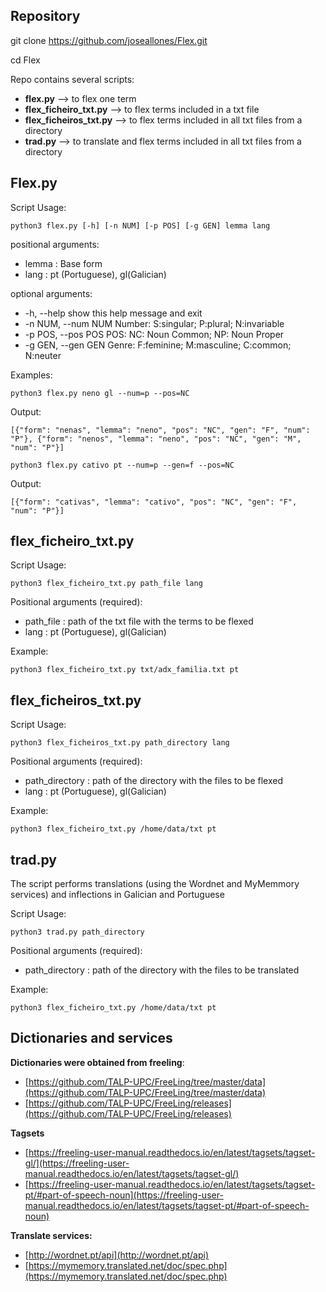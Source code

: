 ## Repository

git clone https://github.com/joseallones/Flex.git

cd Flex

Repo contains several scripts:
- **flex.py**  --> to flex one term
- **flex_ficheiro_txt.py** --> to flex terms included in a txt file
- **flex_ficheiros_txt.py** --> to flex terms included in all txt files from a directory
- **trad.py** --> to translate and flex terms included in all txt files from a directory

##  Flex.py

Script Usage:

```
python3 flex.py [-h] [-n NUM] [-p POS] [-g GEN] lemma lang
```

positional arguments:

- lemma : Base form
- lang  : pt (Portuguese), gl(Galician)

optional arguments:

-  -h, --help         show this help message and exit
-  -n NUM, --num NUM Number: S:singular; P:plural; N:invariable
-  -p POS, --pos POS POS: NC: Noun Common; NP: Noun Proper
-  -g GEN, --gen GEN Genre: F:feminine; M:masculine; C:common; N:neuter
  

Examples:

```
python3 flex.py neno gl --num=p --pos=NC
```

Output:
```
[{"form": "nenas", "lemma": "neno", "pos": "NC", "gen": "F", "num": "P"}, {"form": "nenos", "lemma": "neno", "pos": "NC", "gen": "M", "num": "P"}]
```

```
python3 flex.py cativo pt --num=p --gen=f --pos=NC
```

Output: 
```
[{"form": "cativas", "lemma": "cativo", "pos": "NC", "gen": "F", "num": "P"}]
```

##  flex_ficheiro_txt.py

Script Usage:

```
python3 flex_ficheiro_txt.py path_file lang
```

Positional arguments (required):

- path_file :   path of the txt file with the terms to be flexed
- lang  : pt (Portuguese), gl(Galician)

Example:

```
python3 flex_ficheiro_txt.py txt/adx_familia.txt pt
```


##  flex_ficheiros_txt.py

Script Usage:
```
python3 flex_ficheiros_txt.py path_directory lang
```

Positional arguments (required):
- path_directory :   path of the directory with the files to be flexed
- lang  : pt (Portuguese), gl(Galician)

Example:
```
python3 flex_ficheiro_txt.py /home/data/txt pt
```


##  trad.py


The script performs translations (using the Wordnet and MyMemmory services) and inflections in Galician and Portuguese

Script Usage:
```
python3 trad.py path_directory
```

Positional arguments (required):
- path_directory :   path of the directory with the files to be translated

Example:
```
python3 flex_ficheiro_txt.py /home/data/txt pt
```


## Dictionaries and services

**Dictionaries were obtained from freeling**:

- [https://github.com/TALP-UPC/FreeLing/tree/master/data](https://github.com/TALP-UPC/FreeLing/tree/master/data)
- [https://github.com/TALP-UPC/FreeLing/releases](https://github.com/TALP-UPC/FreeLing/releases)

**Tagsets**

- [https://freeling-user-manual.readthedocs.io/en/latest/tagsets/tagset-gl/](https://freeling-user-manual.readthedocs.io/en/latest/tagsets/tagset-gl/)
- [https://freeling-user-manual.readthedocs.io/en/latest/tagsets/tagset-pt/#part-of-speech-noun](https://freeling-user-manual.readthedocs.io/en/latest/tagsets/tagset-pt/#part-of-speech-noun)

**Translate services:**

- [http://wordnet.pt/api](http://wordnet.pt/api)
- [https://mymemory.translated.net/doc/spec.php](https://mymemory.translated.net/doc/spec.php)
